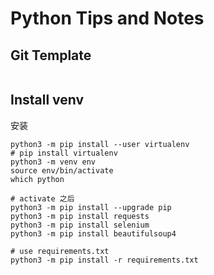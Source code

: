# Python Tips and Notes

## Git Template
```

```

## Install venv
安装
```
python3 -m pip install --user virtualenv 
# pip install virtualenv
python3 -m venv env
source env/bin/activate
which python

# activate 之后
python3 -m pip install --upgrade pip
python3 -m pip install requests
python3 -m pip install selenium
python3 -m pip install beautifulsoup4

# use requirements.txt
python3 -m pip install -r requirements.txt
```
